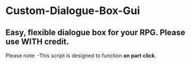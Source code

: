 # Custom-Dialogue-Box-Gui
Easy, flexible dialogue box for your RPG. Please use WITH credit.
-------------------

Please note:
-This script is designed to function **on part click.** 
